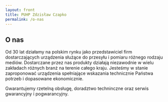 ```yaml
---
layout: front
title: PUHP Zdzisław Czapko
permalink: /o-nas
---
```


<div id="content">
    <div class="wrapper-with-color-background full-width-background">
      <div class="content-area">
        <div class="contentheadline-wrapper">
          <div class="contentheadline">
            <h2 id="page-headline">O nas</h2>
          </div>
          <div class="portfolio-text-over">
            <p>
              Od 30 lat działamy na polskim rynku jako przedstawiciel firm dostarczających urządzenia służące do przesyłu i pomiaru różnego rodzaju mediów. Dostarczane przez nas produkty działają niezawodnie
              w wielu zakładach różnych branż na terenie całego kraju. Jesteśmy w stanie zaproponować urządzenia spełniające wskazania technicznie Państwa potrzeb i dopasowane ekonomicznie.
            </p>
            <p>
              Gwarantujemy rzetelną obsługę, doradztwo techninczne oraz serwis gwarancyjny i pogwarancyjny.
            </p>
          </div>
        </div>
      </div>
    </div>
  </div>